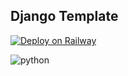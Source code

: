 ## Django Template

[![Deploy on Railway](https://railway.app/button.svg)](https://railway.app/new/template/GB6Eki?referralCode=U5zXSw)

![python](...)